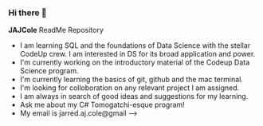 ### Hi there 👋

**JAJCole** ReadMe Repository

- I am learning SQL and the foundations of Data Science with the stellar CodeUp crew. I am interested in DS for its broad application and power.
- I'm currently working on the introductory material of the Codeup Data Science program.
- I'm currently learning the basics of git, github and the mac terminal. 
- I'm looking for colloboration on any relevant project I am assigned. 
- I am always in search of good ideas and suggestions for my learning.
- Ask me about my C# Tomogatchi-esque program!
- My email is jarred.aj.cole@gmail
-->
